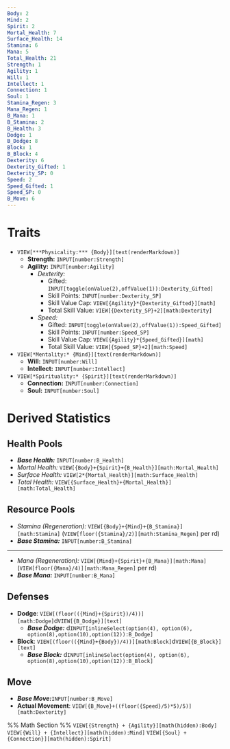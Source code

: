 ```yaml
---
Body: 2
Mind: 2
Spirit: 2
Mortal_Health: 7
Surface_Health: 14
Stamina: 6
Mana: 5
Total_Health: 21
Strength: 1
Agility: 1
Will: 1
Intellect: 1
Connection: 1
Soul: 1
Stamina_Regen: 3
Mana_Regen: 1
B_Mana: 1
B_Stamina: 2
B_Health: 3
Dodge: 1
B_Dodge: 8
Block: 1
B_Block: 4
Dexterity: 6
Dexterity_Gifted: 1
Dexterity_SP: 0
Speed: 2
Speed_Gifted: 1
Speed_SP: 0
B_Move: 6
---
```

# Traits
- `VIEW[***Physicality:*** {Body}][text(renderMarkdown)]` 
	- **Strength:** `INPUT[number:Strength]`
	- **Agility:** `INPUT[number:Agility]`
		- *Dexterity:*
			- Gifted: `INPUT[toggle(onValue(2),offValue(1)):Dexterity_Gifted]`
			- Skill Points: `INPUT[number:Dexterity_SP]`
			- Skill Value Cap: `VIEW[{Agility}*{Dexterity_Gifted}][math]`
			- Total Skill Value: `VIEW[{Dexterity_SP}+2][math:Dexterity]`
		- *Speed:*
			- Gifted: `INPUT[toggle(onValue(2),offValue(1)):Speed_Gifted]`
			- Skill Points: `INPUT[number:Speed_SP]`
			- Skill Value Cap: `VIEW[{Agility}*{Speed_Gifted}][math]`
			- Total Skill Value: `VIEW[{Speed_SP}+2][math:Speed]`
- `VIEW[*Mentality:* {Mind}][text(renderMarkdown)]`
	- **Will:** `INPUT[number:Will]`
	- **Intellect:** `INPUT[number:Intellect]`
- `VIEW[*Spirituality:* {Spirit}][text(renderMarkdown)]`
	- **Connection:** `INPUT[number:Connection]`
	- **Soul:** `INPUT[number:Soul]`

# Derived Statistics
## Health Pools
- ***Base Health:*** `INPUT[number:B_Health]` 
- *Mortal Health:* `VIEW[{Body}+{Spirit}+{B_Health}][math:Mortal_Health]`
- *Surface Health:* `VIEW[2*{Mortal_Health}][math:Surface_Health]`
- *Total Health:* `VIEW[{Surface_Health}+{Mortal_Health}][math:Total_Health]`
## Resource Pools
- *Stamina (Regeneration):* `VIEW[{Body}+{Mind}+{B_Stamina}][math:Stamina]` (`VIEW[floor({Stamina}/2)][math:Stamina_Regen]` per rd)
- ***Base Stamina:*** `INPUT[number:B_Stamina]` 
---
- *Mana (Regeneration):* `VIEW[{Mind}+{Spirit}+{B_Mana}][math:Mana]` (`VIEW[floor({Mana}/4)][math:Mana_Regen]` per rd)
 - ***Base Mana:*** `INPUT[number:B_Mana]` 
## Defenses
- **Dodge**: `VIEW[(floor(({Mind}+{Spirit})/4))][math:Dodge]`d`VIEW[{B_Dodge}][text]`
	- ***Base Dodge:*** d`INPUT[inlineSelect(option(4), option(6), option(8),option(10),option(12)):B_Dodge]`
- **Block**: `VIEW[(floor(({Mind}+{Body})/4))][math:Block]`d`VIEW[{B_Block}][text]`
	- ***Base Block:*** d`INPUT[inlineSelect(option(4), option(6), option(8),option(10),option(12)):B_Block]`
## Move 
- ***Base Move:***`INPUT[number:B_Move]` 
- **Actual Movement**: `VIEW[{B_Move}+((floor({Speed}/5)*5)/5)][math:Dexterity]`

%%
Math Section
%%
`VIEW[{Strength} + {Agility}][math(hidden):Body]`
`VIEW[{Will} + {Intellect}][math(hidden):Mind]` 
`VIEW[{Soul} + {Connection}][math(hidden):Spirit]` 